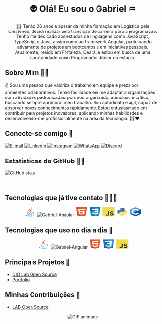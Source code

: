 <div align="center">
    <h1> 👽 Olá! Eu sou o Gabriel ♒ </h1>
    <p>🧑‍🚀 Tenho 26 anos e apesar da minha formação em Logística pela Uniateneu, decidi realizar uma transição de carreira para a programação. Tenho me dedicado aos estudos de linguagens como JavaScript, TypeScript e Java, assim como ao framework Angular, participando ativamente de projetos em bootcamps e em iniciativas pessoais. Atualmente, resido em Fortaleza, Ceará, e estou em busca de uma oportunidade como Programador Júnior ou estágio.</p>
</div>

## Sobre Mim 🧑‍🚀
✌️ Sou uma pessoa que valoriza o trabalho em equipe e preza por ambientes colaborativos. Tenho facilidade em me adaptar a organizações com atividades padronizadas, pois sou organizado, atencioso e crítico, buscando sempre aprimorar meu trabalho. Sou autodidata e ágil, capaz de absorver novos conhecimentos rapidamente. Estou entusiasmado em contribuir para projetos inovadores, aplicando minhas habilidades e desenvolvendo-me profissionalmente na área da tecnologia. 🏃‍♂❤️

## Conecte-se comigo 💙
[![E-mail](https://img.shields.io/badge/-Email-000?style=for-the-badge&logo=microsoft-outlook&logoColor=007BFF&color=FFF)](mailto:devoctogab@gmail.com)
[![LinkedIn](https://img.shields.io/badge/-LinkedIn-000?style=for-the-badge&logo=linkedin&logoColor=007BFF&color=FFF)](https://www.linkedin.com/in/gabcostta/)
[![Instagram](https://img.shields.io/badge/-Instagram-000?style=for-the-badge&logo=instagram&logoColor=007BFF&color=FFF)](https://www.instagram.com/gabr_riel/)
[![WhatsApp](https://img.shields.io/badge/-WhatsApp-000?style=for-the-badge&logo=whatsapp&logoColor=007BFF&color=FFF)](https://api.whatsapp.com/send/?phone=5585997539628&text&type=phone_number&app_absent=0)
[![Discord](https://img.shields.io/badge/Discord-000?style=for-the-badge&logo=discord&logoColor=007BFF&color=FFF)](https://discord.gg/gabr_riel1)


## Estatísticas do GitHub 😶‍🌫️

![GitHub stats](https://github-readme-stats-git-masterrstaa-rickstaa.vercel.app/api?username=gabcostta&hide_title=true&show_icons=true&include_all_commits=false&count_private=true&line_height=25&hide=issues&bg_color=000033&title_color=007BFF&text_color=FFF&border_radius=3&border_color=36123c&icon_color=007BFF&theme=jolly)

<br>

## Tecnologias que já tive contato 🧑🏻‍💻
<div align="center">
<img alt="Gabriel-Java" height="30" width="40" src="https://raw.githubusercontent.com/devicons/devicon/master/icons/java/java-original.svg">
  <img alt="Gabriel-Angular" height="30" width="40" src="https://angular.io/assets/images/logos/angular/angular.svg">
  <img alt="Gabriel-HTML" height="30" width="40" src="https://raw.githubusercontent.com/devicons/devicon/master/icons/html5/html5-original.svg">
  <img alt="Gabriel-CSS" height="30" width="40" src="https://raw.githubusercontent.com/devicons/devicon/master/icons/css3/css3-original.svg">
  <img alt="Gabriel-JavaScript" height="30" width="40" src="https://raw.githubusercontent.com/devicons/devicon/master/icons/javascript/javascript-original.svg">
  <img alt="Gabriel-Python" height="30" width="40" src="https://raw.githubusercontent.com/devicons/devicon/master/icons/python/python-original.svg">
  <img alt="Gabriel-C" height="30" width="40" src="https://raw.githubusercontent.com/devicons/devicon/master/icons/c/c-original.svg">
  <!-- Adicione mais ícones de tecnologia conforme necessário -->
</div>

## Tecnologias que uso no dia a dia 👾
<div align="center">
 <img alt="Gabriel-Java" height="30" width="40" src="https://raw.githubusercontent.com/devicons/devicon/master/icons/java/java-original.svg">
  <img alt="Gabriel-Angular" height="30" width="40" src="https://angular.io/assets/images/logos/angular/angular.svg"> 
    <img alt="Gabriel-HTML" height="30" width="40" src="https://raw.githubusercontent.com/devicons/devicon/master/icons/html5/html5-original.svg">
      <img alt="Gabriel-CSS" height="30" width="40" src="https://raw.githubusercontent.com/devicons/devicon/master/icons/css3/css3-original.svg">
      <img alt="Gabriel-JavaScript" height="30" width="40" src="https://raw.githubusercontent.com/devicons/devicon/master/icons/javascript/javascript-original.svg">
</div>

## Principais Projetos 🔎
- [DIO Lab Open Source](https://github.com/GabCostta/dio-lab-open-source)
- [Portfolio](https://portfolio-peach-ten-76.vercel.app/)

## Minhas Contribuições 💾
- [LAB Open Source](https://github.com/SeuNomeDeUsuário/nome-do-repo)


<div align="center">
    <img src="https://64.media.tumblr.com/8859558125a8a155599771e6df40e207/6944e9c45c66fb46-8e/s640x960/bb4de6f8ca9bdcf53657094360c5531f4b47d3e4.gif" alt="GIF animado" style="border-radius: 50px;"/>
</div>

</div>


